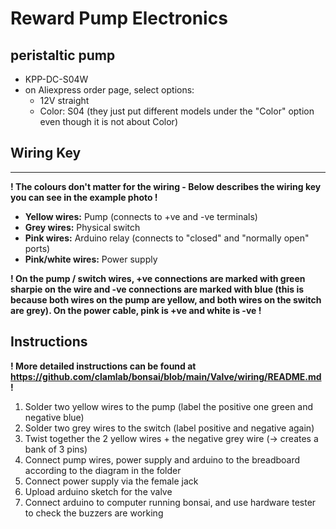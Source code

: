 # Reward Pump Electronics

## peristaltic pump
- KPP-DC-S04W
- on Aliexpress order page, select options:
  - 12V straight 
  - Color: S04 (they just put different models under the "Color" option even though it is not about Color)

## Wiring Key
---
**! The colours don't matter for the wiring - Below describes the wiring key you can see in the example photo !**

- **Yellow wires:** Pump (connects to +ve and -ve terminals)
- **Grey wires:** Physical switch
- **Pink wires:** Arduino relay (connects to "closed" and "normally open" ports)
- **Pink/white wires:** Power supply

**! On the pump / switch wires, +ve connections are marked with green sharpie on the wire and -ve connections are marked with blue (this is because both wires on the pump are yellow, and both wires on the switch are grey). On the power cable, pink is +ve and white is -ve !**

## Instructions 
 **! More detailed instructions can be found at https://github.com/clamlab/bonsai/blob/main/Valve/wiring/README.md !**

1. Solder two yellow wires to the pump (label the positive one green and negative blue)
2. Solder two grey wires to the switch (label positive and negative again)
3. Twist together the 2 yellow wires + the negative grey wire (-> creates a bank of 3 pins)
4. Connect pump wires, power supply and arduino to the breadboard according to the diagram in the folder
5. Connect power supply via the female jack 
6. Upload arduino sketch for the valve
7. Connect arduino to computer running bonsai, and use hardware tester to check the buzzers are working 
